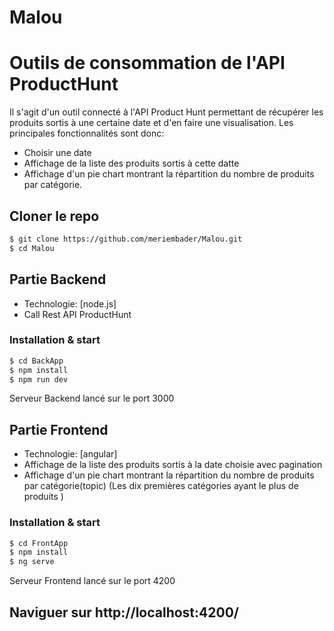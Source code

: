 # Malou
# Outils de consommation de l'API ProductHunt

Il s'agit d'un outil connecté à l'API Product Hunt permettant de récupérer les produits sortis à une certaine date et d'en faire une visualisation.
Les principales fonctionnalités sont donc:
  - Choisir une date
  - Affichage de la liste des produits sortis à cette datte
  - Affichage d'un pie chart montrant la répartition du nombre de produits par catégorie.
## Cloner le repo
```sh
$ git clone https://github.com/meriembader/Malou.git
$ cd Malou
```
## Partie Backend
* Technologie: [node.js]
* Call Rest API ProductHunt
### Installation & start
```sh
$ cd BackApp
$ npm install
$ npm run dev
```
Serveur Backend lancé sur le port 3000
## Partie Frontend
* Technologie: [angular]
* Affichage de la liste des produits sortis à la date choisie avec pagination
* Affichage d'un pie chart montrant la répartition du nombre de produits par catégorie(topic) (Les dix premières catégories ayant le plus de produits )
### Installation & start
```sh
$ cd FrontApp
$ npm install
$ ng serve
```
Serveur Frontend lancé sur le port 4200
## Naviguer sur http://localhost:4200/
